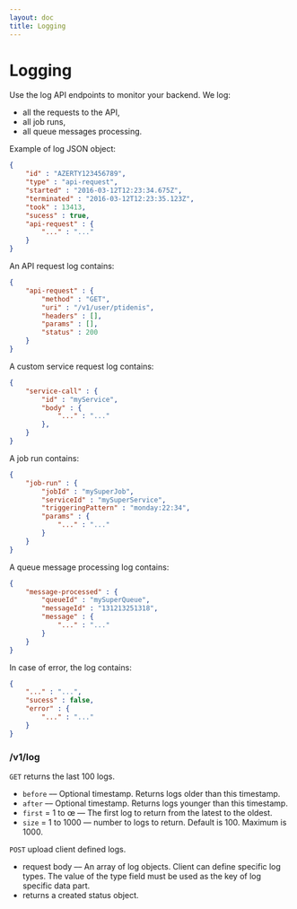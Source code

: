 ```yaml
---
layout: doc
title: Logging
---
```


# Logging

Use the log API endpoints to monitor your backend. We log:

- all the requests to the API,
- all job runs,
- all queue messages processing.

Example of log JSON object:

```json
{
	"id" : "AZERTY123456789",
	"type" : "api-request",
	"started" : "2016-03-12T12:23:34.675Z",
	"terminated" : "2016-03-12T12:23:35.123Z",
	"took" : 13413,
	"sucess" : true,
	"api-request" : {
		"..." : "..."
	}
}
```

An API request log contains:

```json
{
	"api-request" : {
		"method" : "GET",
		"uri" : "/v1/user/ptidenis",
		"headers" : [],
		"params" : [],
		"status" : 200
	}
}
```

A custom service request log contains:

```json
{
	"service-call" : {
		"id" : "myService",
		"body" : {
			"..." : "..."
		},
	}
}
```

A job run contains:

```json
{
	"job-run" : {
		"jobId" : "mySuperJob",
		"serviceId" : "mySuperService",
		"triggeringPattern" : "monday:22:34",
		"params" : {
			"..." : "..."
		}
	}
}
```

A queue message processing log contains:

```json
{
	"message-processed" : {
		"queueId" : "mySuperQueue",
		"messageId" : "131213251318",
		"message" : {
			"..." : "..."
		}
	}
}
```

In case of error, the log contains:

```json
{
	"..." : "...",
	"sucess" : false,
	"error" : {
		"..." : "..."
	}
}
```


### /v1/log

`GET` returns the last 100 logs.

- `before` –– Optional timestamp. Returns logs older than this timestamp. 
- `after` –– Optional timestamp. Returns logs younger than this timestamp. 
- `first` = 1 to œ –– The first log to return from the latest to the oldest.
- `size` = 1 to 1000 –– number to logs to return. Default is 100. Maximum is 1000.


`POST` upload client defined logs.

- request body –– An array of log objects. Client can define specific log types. The value of the type field must be used as the key of log specific data part.
- returns a created status object.

